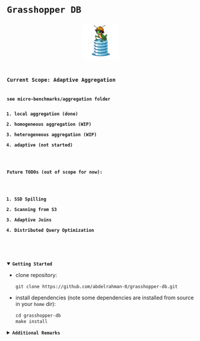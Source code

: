 <h1><code><b>Grasshopper DB</b></code></h1>

<p align="center">
<img src="logos/wip4.jpg" alt="grasshopper-db" width="20%"/>
<code>
<b>
<h3>Current Scope: Adaptive Aggregation</h3>
see micro-benchmarks/aggregation folder
<ol>
<li>local aggregation (done)</li>
<li>homogeneous aggregation (WIP)</li>
<li>heterogeneous aggregation (WIP)</li>
<li>adaptive (not started)</li>
</ol>
<h4>Future TODOs (out of scope for now):</h4>
<ol>
<li>SSD Spilling</li>
<li>Scanning from S3</li>
<li>Adaptive Joins</li>
<li>Distributed Query Optimization</li>
</ol>
</b>
</code>
</p>
<details open>
<summary><code><b>Getting Started</b></code></summary>
<ul>
<li>
clone repository:

```shell
git clone https://github.com/abdelrahman-0/grasshopper-db.git
```
</li>

<li>
install dependencies (note some dependencies are installed from source in your <code>home</code> dir):

```shell
cd grasshopper-db
make install
```
</li>
</ul>
</details>

<details>
<summary><code><b>Additional Remarks</b></code></summary>
startup TODO:

Check if deps were installed correctly on your EC2 instance
```bash
cat /var/log/cloud-init-output.log
```

set `/proc/sys/net/core/rmem_max` to be large enough (e.g. 1<<28)
set `/proc/sys/net/core/wmem_max` to be large enough (e.g. 1<<28)\
echo 1 | sudo tee /proc/sys/kernel/sched_schedstats

- update option for compiling with:

`-stdlib=libc++` for forward-layout `std::tuple`s

`-stdlib=stdlibc++` for backward-layout `std::tuple`s

use `--no-pin` with `LIKWID` target

</details>
